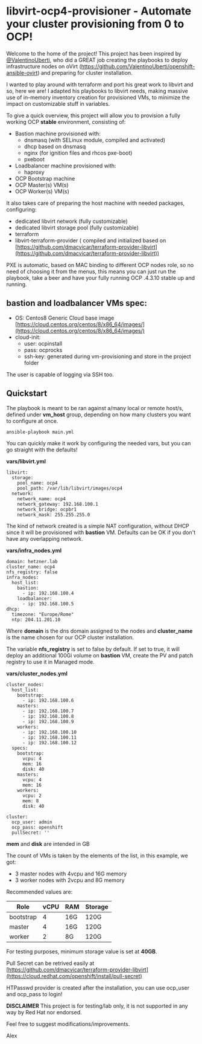 
# libvirt-ocp4-provisioner - Automate your cluster provisioning from 0 to OCP!
Welcome to the home of the project!
This project has been inspired by [@ValentinoUberti](https://github.com/ValentinoUberti), who did a GREAT job creating the playbooks to deploy infrastructure nodes on oVirt (https://github.com/ValentinoUberti/openshift-ansible-ovirt) and preparing for cluster installation.  

I wanted to play around with terraform and port his great work to libvirt and so, here we are! I adapted his playbooks to libvirt needs, making massive use of in-memory inventory creation for provisioned VMs, to minimize the impact on customizable stuff in variables.

To give a quick overview, this project will allow you to provision a fully working OCP **stable** environment, consisting of:

- Bastion machine provisioned with:
	- dnsmasq (with SELinux module, compiled and activated) 
	- dhcp based on dnsmasq
	- nginx (for ignition files and rhcos pxe-boot)
	- pxeboot
- Loadbalancer machine provisioned with:
	- haproxy
- OCP Bootstrap machine
- OCP Master(s) VM(s)
- OCP Worker(s) VM(s)

It also takes care of preparing the host machine with needed packages, configuring:
- dedicated libvirt network (fully customizable)
- dedicated libvirt storage pool (fully customizable) 
- terraform 
- libvirt-terraform-provider ( compiled and initialized based on [https://github.com/dmacvicar/terraform-provider-libvirt](https://github.com/dmacvicar/terraform-provider-libvirt))

PXE is automatic, based on MAC binding to different OCP nodes role, so no need of choosing it from the menus, this means you can just run the playbook, take a beer and have your fully running OCP .4.3.10 stable up and running.

## **bastion** and **loadbalancer** VMs spec:

- OS: Centos8 Generic Cloud base image [https://cloud.centos.org/centos/8/x86_64/images/](https://cloud.centos.org/centos/8/x86_64/images/)  
- cloud-init:   
  - user: ocpinstall  
  - pass: ocprocks  
  - ssh-key: generated during vm-provisioning and store in the project folder  

The user is capable of logging via SSH too.  

## Quickstart
The playbook is meant to be ran against a/many local or remote host/s, defined under **vm_host** group, depending on how many clusters you want to configure at once.  

    ansible-playbook main.yml

You can quickly make it work by configuring the needed vars, but you can go straight with the defaults!

**vars/libvirt.yml**

    libvirt:                       
      storage:                     
        pool_name: ocp4
        pool_path: /var/lib/libvirt/images/ocp4
      network:                     
        network_name: ocp4         
        network_gateway: 192.168.100.1
        network_bridge: ocpbr1     
        network_mask: 255.255.255.0

The kind of network created is a simple NAT configuration, without DHCP since it will be provisioned with **bastion** VM. Defaults can be OK if you don't have any overlapping network.


**vars/infra_nodes.yml**

    domain: hetzner.lab
    cluster_name: ocp4
    nfs_registry: false
    infra_nodes:
      host_list:
        bastion:
          - ip: 192.168.100.4
        loadbalancer:
          - ip: 192.168.100.5
    dhcp:
      timezone: "Europe/Rome"
      ntp: 204.11.201.10

Where **domain** is the dns domain assigned to the nodes and **cluster_name** is the name chosen for our OCP cluster installation.

The variable **nfs_registry** is set to false by default. If set to true, it will deploy an additional 100Gi volume on **bastion** VM, create the PV and patch registry to use it in Managed mode.

**vars/cluster_nodes.yml**

    cluster_nodes:
      host_list:
        bootstrap:
          - ip: 192.168.100.6
        masters:
          - ip: 192.168.100.7
          - ip: 192.168.100.8
          - ip: 192.168.100.9
        workers:
          - ip: 192.168.100.10
          - ip: 192.168.100.11
          - ip: 192.168.100.12
      specs:
        bootstrap:
          vcpu: 4
          mem: 16
          disk: 40
        masters:
          vcpu: 4
          mem: 16
        workers:
          vcpu: 2
          mem: 8
          disk: 40
            
    cluster:
      ocp_user: admin
      ocp_pass: openshift
      pullSecret: ''

**mem** and **disk** are intended in GB

The count of VMs is taken by the elements of the list, in this example, we got:

- 3 master nodes with 4vcpu and 16G memory
- 3 worker nodes with 2vcpu and 8G memory  

Recommended values are:

| Role | vCPU | RAM | Storage |
|--|--|--|--|
| bootstrap | 4 | 16G | 120G |
| master | 4 | 16G | 120G |
| worker | 2 | 8G | 120G |

For testing purposes, minimum storage value is set at **40GB**.

Pull Secret can be retrived easily at [https://github.com/dmacvicar/terraform-provider-libvirt](https://cloud.redhat.com/openshift/install/pull-secret)  

HTPasswd provider is created after the installation, you can use ocp_user and ocp_pass to login!

**DISCLAIMER**
This project is for testing/lab only, it is not supported in any way by Red Hat nor endorsed.

Feel free to suggest modifications/improvements.

Alex
